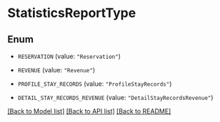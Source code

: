 # StatisticsReportType

## Enum


* `RESERVATION` (value: `"Reservation"`)

* `REVENUE` (value: `"Revenue"`)

* `PROFILE_STAY_RECORDS` (value: `"ProfileStayRecords"`)

* `DETAIL_STAY_RECORDS_REVENUE` (value: `"DetailStayRecordsRevenue"`)


[[Back to Model list]](../README.md#documentation-for-models) [[Back to API list]](../README.md#documentation-for-api-endpoints) [[Back to README]](../README.md)


